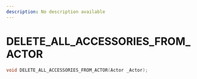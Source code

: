 ```yaml
---
description: No description available 
---
```


# DELETE_ALL_ACCESSORIES_FROM_ACTOR

```cpp
void DELETE_ALL_ACCESSORIES_FROM_ACTOR(Actor _Actor);
```